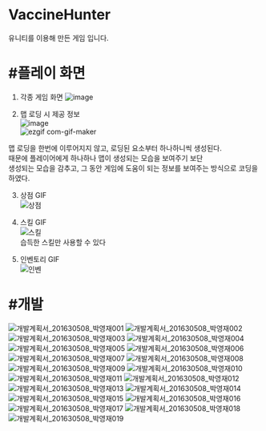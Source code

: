 # VaccineHunter
유니티를 이용해 만든 게임 입니다.

# #플레이 화면

 1. 각종 게임 화면
 ![image](https://user-images.githubusercontent.com/25381921/175861436-2fc192bd-5045-4b5d-ab2f-02c9da2ea12e.png)   
 
 2. 맵 로딩 시 제공 정보    
 ![image](https://user-images.githubusercontent.com/25381921/175861523-8ccebac1-137d-490c-9adc-97121ee3b7de.png)      
 ![ezgif com-gif-maker](https://user-images.githubusercontent.com/25381921/175862417-43d361a1-ef28-4461-9472-e57363b84b11.gif)

 맵 로딩을 한번에 이루어지지 않고, 로딩된 요소부터 하나하니씩 생성된다.   
 때문에 플레이어에게 하나하나 맵이 생성되는 모습을 보여주기 보단     
 생성되는 모습을 감추고, 그 동안 게임에 도움이 되는 정보를 보여주는 방식으로 코딩을 하였다.

3. 상점 GIF   
![상점](https://user-images.githubusercontent.com/25381921/175862465-0fed7219-61ef-417b-b8b9-c9d13cd7f5cf.gif)

4. 스킬 GIF     
![스킬](https://user-images.githubusercontent.com/25381921/175862467-9a39b2e9-7db2-49b6-af3c-f510d039fdd7.gif)     
습득한 스킬만 사용할 수 있다

5. 인벤토리 GIF      
![인벤](https://user-images.githubusercontent.com/25381921/175862474-ddb67fff-d871-4bfe-9c83-16521c5138f6.gif)



# #개발
![개발계획서_201630508_박영재001](https://user-images.githubusercontent.com/25381921/175860669-03374eab-d8b5-4e24-a7fc-5a7847be76bd.png)
![개발계획서_201630508_박영재002](https://user-images.githubusercontent.com/25381921/175860684-a72483a6-9e4e-4977-8ac6-3a9ffdc9777d.png)
![개발계획서_201630508_박영재003](https://user-images.githubusercontent.com/25381921/175860693-1f0c4f10-5d40-4977-a00e-257f3ae9e768.png)
![개발계획서_201630508_박영재004](https://user-images.githubusercontent.com/25381921/175860698-d8b66046-68c6-4bae-ae78-8fba936af700.png)
![개발계획서_201630508_박영재005](https://user-images.githubusercontent.com/25381921/175860700-5739c0ea-ab16-42aa-b8bc-588b96929984.png)
![개발계획서_201630508_박영재006](https://user-images.githubusercontent.com/25381921/175860703-64567ea8-c59d-44a4-9d94-35b6070b3ab3.png)
![개발계획서_201630508_박영재007](https://user-images.githubusercontent.com/25381921/175860709-be89cf2d-2933-4718-ae21-e84edf34203e.png)
![개발계획서_201630508_박영재008](https://user-images.githubusercontent.com/25381921/175860712-02302268-f7c2-4ffc-bbc0-4067d82e39f5.png)
![개발계획서_201630508_박영재009](https://user-images.githubusercontent.com/25381921/175860715-951571f4-0011-4045-b2f2-84618d64726f.png)
![개발계획서_201630508_박영재010](https://user-images.githubusercontent.com/25381921/175860718-2082816c-6fff-49d6-982c-d57bad7866e4.png)
![개발계획서_201630508_박영재011](https://user-images.githubusercontent.com/25381921/175860721-285adc34-7acc-4ec5-ac5a-d3c512708884.png)
![개발계획서_201630508_박영재012](https://user-images.githubusercontent.com/25381921/175860727-430c8756-85e4-4db6-b5e1-d121e524808d.png)
![개발계획서_201630508_박영재013](https://user-images.githubusercontent.com/25381921/175860730-335ee947-4c5e-47fe-9c91-a1c6c6d4bbcd.png)
![개발계획서_201630508_박영재014](https://user-images.githubusercontent.com/25381921/175860736-6d9d768a-3527-432f-aeec-492becaa029c.png)
![개발계획서_201630508_박영재015](https://user-images.githubusercontent.com/25381921/175860739-cc160235-6433-46b5-9e27-34bbbd49f2ee.png)
![개발계획서_201630508_박영재016](https://user-images.githubusercontent.com/25381921/175860745-1862e8c9-cf89-40a8-8958-77a7b8197138.png)
![개발계획서_201630508_박영재017](https://user-images.githubusercontent.com/25381921/175860748-59273d93-5624-4b5f-9e56-99aa40c19a08.png)
![개발계획서_201630508_박영재018](https://user-images.githubusercontent.com/25381921/175860754-52ddead5-0de8-42aa-b03c-5538fc09e87f.png)
![개발계획서_201630508_박영재019](https://user-images.githubusercontent.com/25381921/175860760-ef88e3f8-eba9-40f7-8d40-1a626e0205d1.png)
